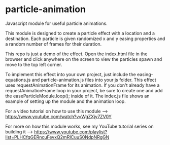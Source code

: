 # particle-animation
Javascript module for useful particle animations.

This module is designed to create a particle effect with a location and a destination. Each particle is given randomized x and y easing properties and a random number of frames for their duration.

This repo is just a demo of the effect. Open the index.html file in the browser and click anywhere on the screen to view the particles spawn and move to the top left corner.

To implement this effect into your own project, just include the easing-equations.js and particle-animation.js files into your js folder. This effect uses requestAnimationFrame for its animation. If you don't already have a requestAnimationFrame loop in your project, be sure to create one and add the easeParticleModule.loop(); inside of it. The index.js file shows an example of setting up the module and the animation loop.

For a video tutorial on how to use this module --> https://www.youtube.com/watch?v=WgZXjy7ZV0Y

For more on how this module works, see my YouTube tutorial series on building it --> https://www.youtube.com/playlist?list=PLHCfqGERncuFevxQ2mRlCuuS0NdpNRgGN
